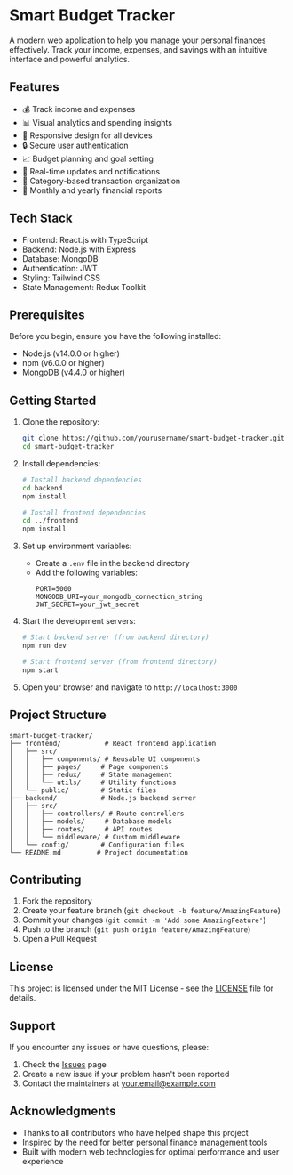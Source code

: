 # Smart Budget Tracker

A modern web application to help you manage your personal finances effectively. Track your income, expenses, and savings with an intuitive interface and powerful analytics.

## Features

- 💰 Track income and expenses
- 📊 Visual analytics and spending insights
- 📱 Responsive design for all devices
- 🔒 Secure user authentication
- 📈 Budget planning and goal setting
- 📱 Real-time updates and notifications
- 📂 Category-based transaction organization
- 📅 Monthly and yearly financial reports

## Tech Stack

- Frontend: React.js with TypeScript
- Backend: Node.js with Express
- Database: MongoDB
- Authentication: JWT
- Styling: Tailwind CSS
- State Management: Redux Toolkit

## Prerequisites

Before you begin, ensure you have the following installed:
- Node.js (v14.0.0 or higher)
- npm (v6.0.0 or higher)
- MongoDB (v4.4.0 or higher)

## Getting Started

1. Clone the repository:
   ```bash
   git clone https://github.com/yourusername/smart-budget-tracker.git
   cd smart-budget-tracker
   ```

2. Install dependencies:
   ```bash
   # Install backend dependencies
   cd backend
   npm install

   # Install frontend dependencies
   cd ../frontend
   npm install
   ```

3. Set up environment variables:
   - Create a `.env` file in the backend directory
   - Add the following variables:
     ```
     PORT=5000
     MONGODB_URI=your_mongodb_connection_string
     JWT_SECRET=your_jwt_secret
     ```

4. Start the development servers:
   ```bash
   # Start backend server (from backend directory)
   npm run dev

   # Start frontend server (from frontend directory)
   npm start
   ```

5. Open your browser and navigate to `http://localhost:3000`

## Project Structure

```
smart-budget-tracker/
├── frontend/           # React frontend application
│   ├── src/
│   │   ├── components/ # Reusable UI components
│   │   ├── pages/     # Page components
│   │   ├── redux/     # State management
│   │   └── utils/     # Utility functions
│   └── public/        # Static files
├── backend/           # Node.js backend server
│   ├── src/
│   │   ├── controllers/ # Route controllers
│   │   ├── models/     # Database models
│   │   ├── routes/     # API routes
│   │   └── middleware/ # Custom middleware
│   └── config/        # Configuration files
└── README.md         # Project documentation
```

## Contributing

1. Fork the repository
2. Create your feature branch (`git checkout -b feature/AmazingFeature`)
3. Commit your changes (`git commit -m 'Add some AmazingFeature'`)
4. Push to the branch (`git push origin feature/AmazingFeature`)
5. Open a Pull Request

## License

This project is licensed under the MIT License - see the [LICENSE](LICENSE) file for details.

## Support

If you encounter any issues or have questions, please:
1. Check the [Issues](https://github.com/yourusername/smart-budget-tracker/issues) page
2. Create a new issue if your problem hasn't been reported
3. Contact the maintainers at your.email@example.com

## Acknowledgments

- Thanks to all contributors who have helped shape this project
- Inspired by the need for better personal finance management tools
- Built with modern web technologies for optimal performance and user experience
